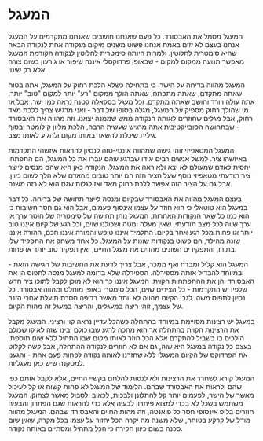המעגל
=====

המעגל מסמל את האבסורד. כל פעם שאנחנו חושבים שאנחנו מתקדמים על המעגל אנחנו בעצם לא זזים באמת אנחנו פשוט
משנים מיקום מנקודה אחת לנקודה הבאה שהיא סימטרית לחלוטין. ולמרות היותה סימטרית לחלוטין לנקודה הקודמת 
המעגל מאפשר תנועה ממקום למקום - שבאופן פרדוקסלי איננה שיפור או גירעון בשום צורה אלא רק שינוי. 

המעגל מהווה בדיחה על הישר. כי בתחילה כשלא הלכת רחוק על המעגל, אתה בטוח שאתה מתקדם, שאתה מתפתח, שאתה 
הולך ממקום "רע" יותר למקום "טוב" יותר. אתה עולה ויורד וחושב שאתה מתקדם. וכל מעגל בסקאלה קטנה נראה כמו ישר. 
אבל אז מי שהולך רחוק מספיק על המעגל, מגלה בסופו של דבר - ואני מדגיש צריך ללכת מאד רחוק, אבל מגלים שחוזרים
לאותה הנקודה ממש שממנה יצאנו. וזה מהווה את האבסורד - שבתחושה הסובייקטיבית אתה מרגיש שעשית הרבה, 
הלכת מליון קילומטר ובסוף גילית שיכלת להשאר באותו מקום ולהגיע לאותו מצב. 

המעגל המטאפיזי זוהי גישה שמהווה אינטי-טזה לנסיון להראות איזשהי התקדמות באיזשהו ציר. למשל אנשים רבים יגידו
שברגע שהם עברו את כל המעגל, הם התפתחו יחסית לאדם שמעולם לא יצא ולא ראה את המעגל. הנקודה כאן היא שהם מנסים
לייצר ציר תודעתי מטאפיזי נוסף שעל הציר הזה הם יותר טובים מהאדם שלא הלך לשום כיוון. אבל גם על הציר הזה
אפשר ללכת רחוק מאד ואז לגלות שגם הוא לא כזה משנה. 

בעצם המעגל מהווה את האבסורד שבקיום ומנסה לייצר תחושה של בדיחה. כל דבר במעגל הוא טוטאלי כי הוא חוזר
על עצמו אינסוף פעמים, אבל הוא גם חסר חשיבות כי הוא כמו כל שאר הנקודות האחרות. המעגל נותן תחושה של סימטריה
של חוסר ערך או ערך שווה לכל מצב תודעתי, שאין מעלה ומטה ושכולנו שוים, וכל רגע של קיום איננו טוב יותר 
או פחות מכל רגע אחר בקיום. התלמיד איננו טיפש והמורה איננו חכם, ההורה איננו שונה מהילד, 
הם פשוט בנקודות שונות על המעגל. כל אחד משחק את התפקיד שלו בתורו, והתפקידים השונים 
מהווים את מעגל החיים, ואין תפקיד טוב יותר או פחות.

המעגל הוא קליל ומבדח ואף ממכר, אבל צריך לדעת את החשיבות של הגישה הזאת - ובמיוחד להבדיל אותה מספירלה. הספירלה
שלא בדומה למעגל מנסה לתפוס הן את האבסורד והן את ההתפתחות הקוית. המעגל איננו כך הוא לא מוכן לקבל לתוכו ציר 
חדש שלפיו יש התקדמות - כל הצירים שוים, הכל סימטרי באופן מוחלט ומהווה אבסורד. כל נסיון לתפוס משהו לגבי הקיום מהווה
לא יותר מאשר רדיפה חסרת תועלת אחרי הזנב של עצמך, זוהי ריצה במעגלים, והריצה במעגל זה מהות הקיום.

במעגל יש רצינות מסויימת במיוחד בהתחלה כשהכל עדיין נראה קוי ורציני. המעגל מקבל את הרצינות הקוית בהתחלה
אך הוא מחכה לרגע שבו כולם יבינו שזה לא קו שכולם הולכים בו בשביל להתקדם אלא הכל חוזר לאותו מקום שבו התחיל
ללא שום תוספת. בעצם כל נקודה במעגל היא שוה, גם אם לא חוזרים לנקודה ההתחלה, אבל קשה לקלוט את הפרדוקס של הקיום
המעגלי ללא שחזרנו לאותה נקודה לפחות פעם אחת - והגענו למסקנה שיש כאן מעגליות. 

המעגל קורא לשחרר את הרצינות ולא לנסות להלחם בקשיי החיים, אלא לקבל אותם כפי שהם ולראות את האבסורד שבהם. 
הלימוד של המעגל לא פחות קשוח או קל לעיכול מאשר של הישר, לפעמים יותר קל להתלונן ולבכות, לכאוב ולסבול
מאשר לצחוק. המעגל משתמש בשכל לא בכדי למצוא פיתרון לבעיה אלא כדי להראות שגם הפתרון והבעיה חוזרים בלופ 
אינסופי חסר כל פואנטה, וזה מהות החיים והאבסורד שבהם. המעגל מהווה מודל של קרקע בטוחה, שלא משנה מה יקרה
הכל יחזור על עצמו בכל מקרה, שאין שום סכנה בשום כיוון חקירה כי הכל מתחיל ומסתיים באותה נקודה.

